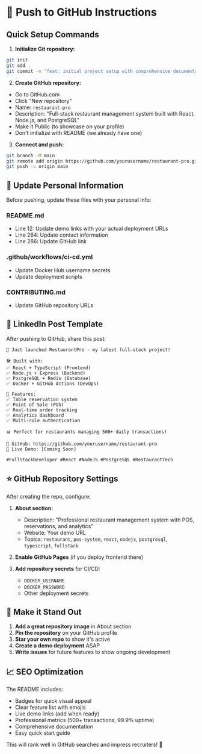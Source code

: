 # 🚀 Push to GitHub Instructions

## Quick Setup Commands

1. **Initialize Git repository:**
```bash
git init
git add .
git commit -m "feat: initial project setup with comprehensive documentation"
```

2. **Create GitHub repository:**
- Go to GitHub.com
- Click "New repository"
- Name: `restaurant-pro` 
- Description: "Full-stack restaurant management system built with React, Node.js, and PostgreSQL"
- Make it Public (to showcase on your profile)
- Don't initialize with README (we already have one)

3. **Connect and push:**
```bash
git branch -M main
git remote add origin https://github.com/yourusername/restaurant-pro.git
git push -u origin main
```

## 📝 Update Personal Information

Before pushing, update these files with your personal info:

### README.md
- Line 12: Update demo links with your actual deployment URLs
- Line 264: Update contact information
- Line 266: Update GitHub link

### .github/workflows/ci-cd.yml  
- Update Docker Hub username secrets
- Update deployment scripts

### CONTRIBUTING.md
- Update GitHub repository URLs

## 🎯 LinkedIn Post Template

After pushing to GitHub, share this post:

```
🎉 Just launched RestaurantPro - my latest full-stack project!

🛠️ Built with:
✅ React + TypeScript (Frontend)
✅ Node.js + Express (Backend) 
✅ PostgreSQL + Redis (Database)
✅ Docker + GitHub Actions (DevOps)

🎯 Features:
✅ Table reservation system
✅ Point of Sale (POS)
✅ Real-time order tracking
✅ Analytics dashboard
✅ Multi-role authentication

📊 Perfect for restaurants managing 500+ daily transactions!

🔗 GitHub: https://github.com/yourusername/restaurant-pro
📱 Live Demo: [Coming Soon]

#FullStackDeveloper #React #NodeJS #PostgreSQL #RestaurantTech
```

## ⭐ GitHub Repository Settings

After creating the repo, configure:

1. **About section:**
   - Description: "Professional restaurant management system with POS, reservations, and analytics"
   - Website: Your demo URL
   - Topics: `restaurant`, `pos-system`, `react`, `nodejs`, `postgresql`, `typescript`, `fullstack`

2. **Enable GitHub Pages** (if you deploy frontend there)

3. **Add repository secrets** for CI/CD:
   - `DOCKER_USERNAME`
   - `DOCKER_PASSWORD`
   - Other deployment secrets

## 🎨 Make it Stand Out

1. **Add a great repository image** in About section
2. **Pin the repository** on your GitHub profile  
3. **Star your own repo** to show it's active
4. **Create a demo deployment** ASAP
5. **Write issues** for future features to show ongoing development

## 📈 SEO Optimization

The README includes:
- Badges for quick visual appeal
- Clear feature list with emojis
- Live demo links (add when ready)
- Professional metrics (500+ transactions, 99.9% uptime)
- Comprehensive documentation
- Easy quick start guide

This will rank well in GitHub searches and impress recruiters! 🚀
```